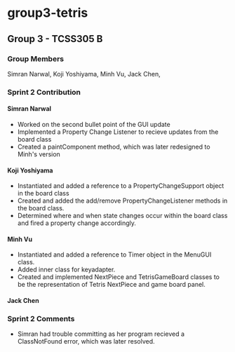 # group3-tetris

## Group 3 - TCSS305 B

### Group Members

 Simran Narwal,
 Koji Yoshiyama,
 Minh Vu,
 Jack Chen,

### Sprint 2 Contribution 

#### Simran Narwal
- Worked on the second bullet point of the GUI update
- Implemented a Property Change Listener to recieve updates from the board class
- Created a paintComponent method, which was later redesigned to Minh's version 

#### Koji Yoshiyama
- Instantiated and added a reference to a PropertyChangeSupport object in the board class
- Created and added the add/remove PropertyChangeListener methods in the board class.
- Determined where and when state changes occur within the board class and fired a property change accordingly.
#### Minh Vu
- Instantiated and added a reference to Timer object in the MenuGUI class.
- Added inner class for keyadapter.
- Created and implemented NextPiece and TetrisGameBoard classes to be the representation of Tetris NextPiece and game board panel.

#### Jack Chen

### Sprint 2 Comments 
- Simran had trouble committing as her program recieved a ClassNotFound error, which was later resolved. 


